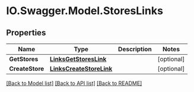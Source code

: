 # IO.Swagger.Model.StoresLinks
## Properties

Name | Type | Description | Notes
------------ | ------------- | ------------- | -------------
**GetStores** | [**LinksGetStoresLink**](LinksGetStoresLink.md) |  | [optional] 
**CreateStore** | [**LinksCreateStoreLink**](LinksCreateStoreLink.md) |  | [optional] 

[[Back to Model list]](../README.md#documentation-for-models) [[Back to API list]](../README.md#documentation-for-api-endpoints) [[Back to README]](../README.md)


